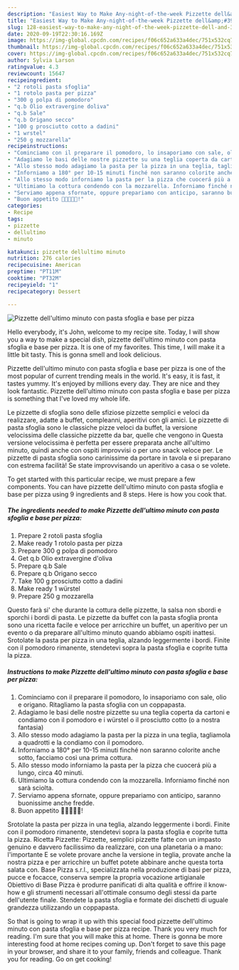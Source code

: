 ```yaml
---
description: "Easiest Way to Make Any-night-of-the-week Pizzette dell&amp;#39;ultimo minuto con pasta sfoglia e base per pizza"
title: "Easiest Way to Make Any-night-of-the-week Pizzette dell&amp;#39;ultimo minuto con pasta sfoglia e base per pizza"
slug: 128-easiest-way-to-make-any-night-of-the-week-pizzette-dell-and-39-ultimo-minuto-con-pasta-sfoglia-e-base-per-pizza
date: 2020-09-19T22:30:16.169Z
image: https://img-global.cpcdn.com/recipes/f06c652a633a4dec/751x532cq70/pizzette-dellultimo-minuto-con-pasta-sfoglia-e-base-per-pizza-recipe-main-photo.jpg
thumbnail: https://img-global.cpcdn.com/recipes/f06c652a633a4dec/751x532cq70/pizzette-dellultimo-minuto-con-pasta-sfoglia-e-base-per-pizza-recipe-main-photo.jpg
cover: https://img-global.cpcdn.com/recipes/f06c652a633a4dec/751x532cq70/pizzette-dellultimo-minuto-con-pasta-sfoglia-e-base-per-pizza-recipe-main-photo.jpg
author: Sylvia Larson
ratingvalue: 4.3
reviewcount: 15647
recipeingredient:
- "2 rotoli pasta sfoglia"
- "1 rotolo pasta per pizza"
- "300 g polpa di pomodoro"
- "q.b Olio extravergine doliva"
- "q.b Sale"
- "q.b Origano secco"
- "100 g prosciutto cotto a dadini"
- "1 wrstel"
- "250 g mozzarella"
recipeinstructions:
- "Cominciamo con il preparare il pomodoro, lo insaporiamo con sale, olio e origano. Ritagliamo la pasta sfoglia con un coppapasta."
- "Adagiamo le basi delle nostre pizzette su una teglia coperta da cartoni e condiamo con il pomodoro e i würstel o il prosciutto cotto (o a nostra fantasia)"
- "Allo stesso modo adagiamo la pasta per la pizza in una teglia, tagliamola a quadrotti e la condiamo con il pomodoro."
- "Inforniamo a 180° per 10-15 minuti finché non saranno colorite anche sotto, facciamo così una prima cottura."
- "Allo stesso modo inforniamo la pasta per la pizza che cuocerá più a lungo, circa 40 minuti."
- "Ultimiamo la cottura condendo con la mozzarella. Inforniamo finché non sarà sciolta."
- "Serviamo appena sfornate, oppure prepariamo con anticipo, saranno buonissime anche fredde."
- "Buon appetito 🌻🌻🌻🌻🌻!"
categories:
- Recipe
tags:
- pizzette
- dellultimo
- minuto

katakunci: pizzette dellultimo minuto 
nutrition: 276 calories
recipecuisine: American
preptime: "PT11M"
cooktime: "PT32M"
recipeyield: "1"
recipecategory: Dessert

---
```



![Pizzette dell&#39;ultimo minuto con pasta sfoglia e base per pizza](https://img-global.cpcdn.com/recipes/f06c652a633a4dec/751x532cq70/pizzette-dellultimo-minuto-con-pasta-sfoglia-e-base-per-pizza-recipe-main-photo.jpg)

Hello everybody, it's John, welcome to my recipe site. Today, I will show you a way to make a special dish, pizzette dell&#39;ultimo minuto con pasta sfoglia e base per pizza. It is one of my favorites. This time, I will make it a little bit tasty. This is gonna smell and look delicious.

Pizzette dell&#39;ultimo minuto con pasta sfoglia e base per pizza is one of the most popular of current trending meals in the world. It's easy, it is fast, it tastes yummy. It's enjoyed by millions every day. They are nice and they look fantastic. Pizzette dell&#39;ultimo minuto con pasta sfoglia e base per pizza is something that I've loved my whole life.

Le pizzette di sfoglia sono delle sfiziose pizzette semplici e veloci da realizzare, adatte a buffet, compleanni, aperitivi con gli amici. Le pizzette di pasta sfoglia sono le classiche pizze veloci da buffet, la versione velocissima delle classiche pizzette da bar, quelle che vengono in Questa versione velocissima è perfetta per essere preparata anche all&#39;ultimo minuto, quindi anche con ospiti improvvisi o per uno snack veloce per. Le pizzette di pasta sfoglia sono carinissime da portare in tavola e si preparano con estrema facilità! Se state improvvisando un aperitivo a casa o se volete.


To get started with this particular recipe, we must prepare a few components. You can have pizzette dell&#39;ultimo minuto con pasta sfoglia e base per pizza using 9 ingredients and 8 steps. Here is how you cook that.

<!--inarticleads1-->

##### The ingredients needed to make Pizzette dell&#39;ultimo minuto con pasta sfoglia e base per pizza:

1. Prepare 2 rotoli pasta sfoglia
1. Make ready 1 rotolo pasta per pizza
1. Prepare 300 g polpa di pomodoro
1. Get q.b Olio extravergine d&#39;oliva
1. Prepare q.b Sale
1. Prepare q.b Origano secco
1. Take 100 g prosciutto cotto a dadini
1. Make ready 1 würstel
1. Prepare 250 g mozzarella


Questo farà si&#39; che durante la cottura delle pizzette, la salsa non sbordi e sporchi i bordi di pasta. Le pizzette da buffet con la pasta sfoglia pronta sono una ricetta facile e veloce per arricchire un buffet, un aperitivo per un evento o da preparare all&#39;ultimo minuto quando abbiamo ospiti inattesi. Srotolate la pasta per pizza in una teglia, alzando leggermente i bordi. Finite con il pomodoro rimanente, stendetevi sopra la pasta sfoglia e coprite tutta la pizza. 

<!--inarticleads2-->

##### Instructions to make Pizzette dell&#39;ultimo minuto con pasta sfoglia e base per pizza:

1. Cominciamo con il preparare il pomodoro, lo insaporiamo con sale, olio e origano. Ritagliamo la pasta sfoglia con un coppapasta.
1. Adagiamo le basi delle nostre pizzette su una teglia coperta da cartoni e condiamo con il pomodoro e i würstel o il prosciutto cotto (o a nostra fantasia)
1. Allo stesso modo adagiamo la pasta per la pizza in una teglia, tagliamola a quadrotti e la condiamo con il pomodoro.
1. Inforniamo a 180° per 10-15 minuti finché non saranno colorite anche sotto, facciamo così una prima cottura.
1. Allo stesso modo inforniamo la pasta per la pizza che cuocerá più a lungo, circa 40 minuti.
1. Ultimiamo la cottura condendo con la mozzarella. Inforniamo finché non sarà sciolta.
1. Serviamo appena sfornate, oppure prepariamo con anticipo, saranno buonissime anche fredde.
1. Buon appetito 🌻🌻🌻🌻🌻!


Srotolate la pasta per pizza in una teglia, alzando leggermente i bordi. Finite con il pomodoro rimanente, stendetevi sopra la pasta sfoglia e coprite tutta la pizza. Ricetta Pizzette: Pizzette, semplici pizzette fatte con un impasto genuino e davvero facilissimo da realizzare, con una planetaria o a mano: l&#39;importante E se volete provare anche la versione in teglia, provate anche la nostra pizza e per arricchire un buffet potete abbinare anche questa torta salata con. Base Pizza s.r.l., specializzata nella produzione di basi per pizza, pucce e focacce, conserva sempre la propria vocazione artigianale Obiettivo di Base Pizza è produrre panificati di alta qualità e offrire il know-how e gli strumenti necessari all&#39;ottimale consumo degli stessi da parte dell&#39;utente finale. Stendete la pasta sfoglia e formate dei dischetti di uguale grandezza utilizzando un coppapasta. 

So that is going to wrap it up with this special food pizzette dell&#39;ultimo minuto con pasta sfoglia e base per pizza recipe. Thank you very much for reading. I'm sure that you will make this at home. There is gonna be more interesting food at home recipes coming up. Don't forget to save this page in your browser, and share it to your family, friends and colleague. Thank you for reading. Go on get cooking!
